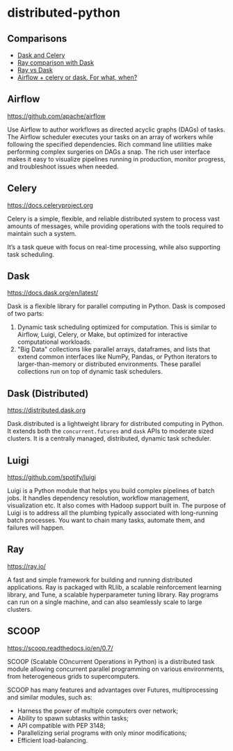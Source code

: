 # distributed-python

## Comparisons

- [Dask and Celery](https://matthewrocklin.com/blog/work/2016/09/13/dask-and-celery)
- [Ray comparison with Dask](https://github.com/ray-project/ray/issues/642)
- [Ray vs Dask](https://medium.com/@coolgeng/ray-vs-dask-d0154a774f2a)
- [Airflow + celery or dask. For what, when?](https://stackoverflow.com/questions/49310136/airflow-celery-or-dask-for-what-when)

## Airflow
https://github.com/apache/airflow

Use Airflow to author workflows as directed acyclic graphs (DAGs) of tasks. The Airflow scheduler executes your tasks on an array of workers while following the specified dependencies. Rich command line utilities make performing complex surgeries on DAGs a snap. The rich user interface makes it easy to visualize pipelines running in production, monitor progress, and troubleshoot issues when needed.

## Celery

https://docs.celeryproject.org

Celery is a simple, flexible, and reliable distributed system to process vast amounts of messages, while providing operations with the tools required to maintain such a system.

It’s a task queue with focus on real-time processing, while also supporting task scheduling.


## Dask
https://docs.dask.org/en/latest/

Dask is a flexible library for parallel computing in Python. Dask is composed of two parts:

1. Dynamic task scheduling optimized for computation. This is similar to Airflow, Luigi, Celery, or Make, but optimized for interactive computational workloads.
2. "Big Data" collections like parallel arrays, dataframes, and lists that extend common interfaces like NumPy, Pandas, or Python iterators to larger-than-memory or distributed environments. These parallel collections run on top of dynamic task schedulers.

## Dask (Distributed)
https://distributed.dask.org

Dask.distributed is a lightweight library for distributed computing in Python. It extends both the `concurrent.futures` and `dask` APIs to moderate sized clusters. It is a centrally managed, distributed, dynamic task scheduler.

## Luigi
https://github.com/spotify/luigi

Luigi is a Python module that helps you build complex pipelines of batch jobs. It handles dependency resolution, workflow management, visualization etc. It also comes with Hadoop support built in. The purpose of Luigi is to address all the plumbing typically associated with long-running batch processes. You want to chain many tasks, automate them, and failures will happen. 

## Ray
https://ray.io/

A fast and simple framework for building and running distributed applications. Ray is packaged with RLlib, a scalable reinforcement learning library, and Tune, a scalable hyperparameter tuning library.
Ray programs can run on a single machine, and can also seamlessly scale to large clusters.

## SCOOP
https://scoop.readthedocs.io/en/0.7/

SCOOP (Scalable COncurrent Operations in Python) is a distributed task module allowing concurrent parallel programming on various environments, from heterogeneous grids to supercomputers.

SCOOP has many features and advantages over Futures, multiprocessing and similar modules, such as:

- Harness the power of multiple computers over network;
- Ability to spawn subtasks within tasks;
- API compatible with PEP 3148;
- Parallelizing serial programs with only minor modifications;
- Efficient load-balancing.


